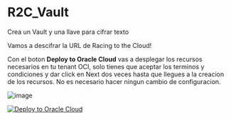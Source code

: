 # R2C_Vault

Crea un Vault y una llave para cifrar texto

Vamos a descifrar la URL de Racing to the Cloud!

Con el boton **Deploy to Oracle Cloud** vas a desplegar los recursos necesarios en tu tenant OCI, solo tienes que aceptar los terminos y condiciones y dar click en Next dos veces hasta que llegues a la creacion de los recursos.
No es necesario hacer ningun cambio de configuracion.

![image](https://github.com/leopedraza/R2C_Vault/assets/88497191/664e7685-5d56-44d1-8ade-35b9b5cdb00d)



[![Deploy to Oracle Cloud](https://oci-resourcemanager-plugin.plugins.oci.oraclecloud.com/latest/deploy-to-oracle-cloud.svg)](https://cloud.oracle.com/resourcemanager/stacks/create?zipUrl=https://github.com/leopedraza/R2C_Vault/archive/refs/heads/main.zip)
